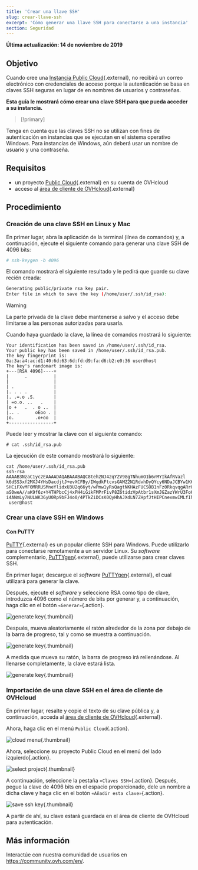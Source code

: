 ```yaml
---
title: 'Crear una llave SSH'
slug: crear-llave-ssh
excerpt: 'Cómo generar una llave SSH para conectarse a una instancia'
section: Seguridad
---
```


**Última actualización: 14 de noviembre de 2019**

## Objetivo

Cuando cree una [Instancia Public Cloud](https://www.ovhcloud.com/es-es/public-cloud/){.external}, no recibirá un correo electrónico con credenciales de acceso porque la autenticación se basa en claves SSH seguras en lugar de en nombres de usuarios y contraseñas.

**Esta guía le mostrará cómo crear una clave SSH para que pueda acceder a su instancia.**

> [!primary]
>
Tenga en cuenta que las claves SSH no se utilizan con fines de autenticación en instancias que se ejecutan en el sistema operativo Windows. Para instancias de Windows, aún deberá usar un nombre de usuario y una contraseña.
>

## Requisitos

* un proyecto [Public Cloud](https://www.ovhcloud.com/es-es/public-cloud/){.external} en su cuenta de OVHcloud
* acceso al [área de cliente de OVHcloud](https://www.ovh.com/auth/?action=gotomanager){.external}

## Procedimiento

### Creación de una clave SSH en Linux y Mac

En primer lugar, abra la aplicación de la terminal (línea de comandos) y, a continuación, ejecute el siguiente comando para generar una clave SSH de 4096 bits:

```sh
# ssh-keygen -b 4096
```

El comando mostrará el siguiente resultado y le pedirá que guarde su clave recién creada:

```sh
Generating public/private rsa key pair.
Enter file in which to save the key (/home/user/.ssh/id_rsa):
```

> [!warning]
>
> La parte privada de la clave debe mantenerse a salvo y el acceso debe limitarse a las personas autorizadas para usarla.
> 

Cuando haya guardado la clave, la línea de comandos mostrará lo siguiente:

```ssh
Your identification has been saved in /home/user/.ssh/id_rsa.
Your public key has been saved in /home/user/.ssh/id_rsa.pub.
The key fingerprint is:
0a:3a:a4:ac:d1:40:6d:63:6d:fd:d9:fa:d6:b2:e0:36 user@host
The key's randomart image is:
+---[RSA 4096]----+
|      .          |
|                 |
| .               |
|. . . .          |
|. .=.o .S.       |
| =o.o. ..   .    |
|o +   .  . o ..  |
|.. .      oEoo . |
|o.        .o+oo  |
+-----------------+
```

Puede leer y mostrar la clave con el siguiente comando:

```ssh
# cat .ssh/id_rsa.pub
```

La ejecución de este comando mostrará lo siguiente:

```ssh
cat /home/user/.ssh/id_rsa.pub
ssh-rsa AAAAB3NzaC1yc2EAAAADAQABAAABAQC8teh2NJ42qYZV98gTNhumO1b6rMYIkAfRVazl
k6dSS3xf2MXJ4YHsDacdjtJ+evXCFBy/IWgdkFtcvsGAMZ2N1RdvhDyQYcy6NDaJCBYw1K6Gv5fJ
SHCiFXvMF0MRRUSMneYlidxU3U2q66yt/wPmw1yRsQagtNKHAzFUCSOB1nFz0RkqvqgARrHTY0bd
aS0weA//aK9f6z+Y4THPbcCj4xPH4iGikFMPrFivP8Z6tidzVpAtbr1sXmJGZazYWrU3FoK2a1sF
i4ANmLy7NULWK36yU0Rp9bFJ4o0/4PTkZiDCsK0QyHhAJXdLN7ZHpfJtHIPCnexmwIMLfIhCWhO5
 user@host
```

### Crear una clave SSH en Windows

#### Con PuTTY

[PuTTY](https://www.chiark.greenend.org.uk/~sgtatham/putty/){.external} es un popular cliente SSH para Windows. Puede utilizarlo para conectarse remotamente a un servidor Linux. Su <i>software</i> complementario, [PuTTYgen](https://the.earth.li/~sgtatham/putty/latest/w64/puttygen.exe){.external}, puede utilizarse para crear claves SSH.

En primer lugar, descargue el <i>software</i> [PuTTYgen](https://the.earth.li/~sgtatham/putty/latest/w64/puttygen.exe){.external}, el cual utilizará para generar la clave.

Después, ejecute el <i>software</i> y seleccione RSA como tipo de clave, introduzca 4096 como el número de bits por generar y, a continuación, haga clic en el botón `«Generar»`{.action}.

![generate key](images/puttygen-01.png){.thumbnail}

Después, mueva aleatoriamente el ratón alrededor de la zona por debajo de la barra de progreso, tal y como se muestra a continuación.

![generate key](images/puttygen-02.gif){.thumbnail}

A medida que mueva su ratón, la barra de progreso irá rellenándose. Al llenarse completamente, la clave estará lista.

![generate key](images/puttygen-03.png){.thumbnail}

### Importación de una clave SSH en el área de cliente de OVHcloud

En primer lugar, resalte y copie el texto de su clave pública y, a continuación, acceda al [área de cliente de OVHcloud](https://www.ovh.com/auth/?action=gotomanager){.external}.

Ahora, haga clic en el menú `Public Cloud`{.action}.

![cloud menu](images/cloud-menu.png){.thumbnail}

Ahora, seleccione su proyecto Public Cloud en el menú del lado izquierdo\[.action}.

![select project](images/select-project.png){.thumbnail}

A continuación, seleccione la pestaña `«Claves SSH»`{.action}. Después, pegue la clave de 4096 bits en el espacio proporcionado, dele un nombre a dicha clave y haga clic en el botón `«Añadir esta clave»`{.action}.

![save ssh key](images/save-key.png){.thumbnail}

A partir de ahí, su clave estará guardada en el área de cliente de OVHcloud para autenticación.

## Más información

Interactúe con nuestra comunidad de usuarios en <https://community.ovh.com/en/>.